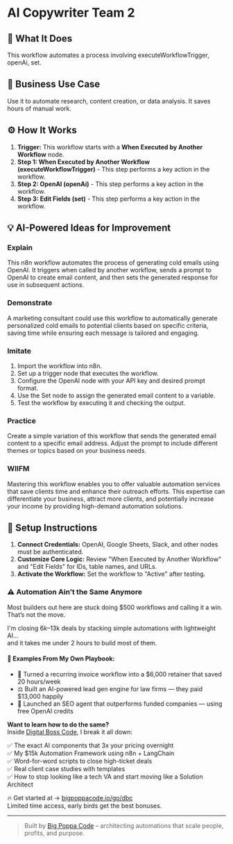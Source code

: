 # AI Copywriter Team   2

## 🚀 What It Does
This workflow automates a process involving executeWorkflowTrigger, openAi, set.

## 💼 Business Use Case
Use it to automate research, content creation, or data analysis. It saves hours of manual work.

## ⚙️ How It Works
1.  **Trigger:** This workflow starts with a **When Executed by Another Workflow** node.
2. **Step 1: When Executed by Another Workflow (executeWorkflowTrigger)** - This step performs a key action in the workflow.
3. **Step 2: OpenAI (openAi)** - This step performs a key action in the workflow.
4. **Step 3: Edit Fields (set)** - This step performs a key action in the workflow.

## 💡 AI-Powered Ideas for Improvement
### Explain
This n8n workflow automates the process of generating cold emails using OpenAI. It triggers when called by another workflow, sends a prompt to OpenAI to create email content, and then sets the generated response for use in subsequent actions.

### Demonstrate
A marketing consultant could use this workflow to automatically generate personalized cold emails to potential clients based on specific criteria, saving time while ensuring each message is tailored and engaging.

### Imitate
1. Import the workflow into n8n.
2. Set up a trigger node that executes the workflow.
3. Configure the OpenAI node with your API key and desired prompt format.
4. Use the Set node to assign the generated email content to a variable.
5. Test the workflow by executing it and checking the output.

### Practice
Create a simple variation of this workflow that sends the generated email content to a specific email address. Adjust the prompt to include different themes or topics based on your business needs.

### WIIFM
Mastering this workflow enables you to offer valuable automation services that save clients time and enhance their outreach efforts. This expertise can differentiate your business, attract more clients, and potentially increase your income by providing high-demand automation solutions.

## 🔧 Setup Instructions
1. **Connect Credentials:** OpenAI, Google Sheets, Slack, and other nodes must be authenticated.
2. **Customize Core Logic:** Review "When Executed by Another Workflow" and "Edit Fields" for IDs, table names, and URLs.
3. **Activate the Workflow:** Set the workflow to "Active" after testing.

### ⚠️ Automation Ain’t the Same Anymore

Most builders out here are stuck doing $500 workflows and calling it a win.  
That’s not the move.  

I'm closing $6k–$13k deals by stacking simple automations with lightweight AI...  
and it takes me under 2 hours to build most of them.

#### 🧠 Examples From My Own Playbook:
- 🔁 Turned a recurring invoice workflow into a $6,000 retainer that saved 20 hours/week  
- ⚖️ Built an AI-powered lead gen engine for law firms — they paid $13,000 happily  
- 🚀 Launched an SEO agent that outperforms funded companies — using free OpenAI credits  

**Want to learn how to do the same?**  
Inside [Digital Boss Code](https://bigpoppacode.io/go/dbc), I break it all down:

✅ The exact AI components that 3x your pricing overnight  
✅ My $15k Automation Framework using n8n + LangChain  
✅ Word-for-word scripts to close high-ticket deals  
✅ Real client case studies with templates  
✅ How to stop looking like a tech VA and start moving like a Solution Architect  

🔥 Get started at → [bigpoppacode.io/go/dbc](https://bigpoppacode.io/go/dbc)  
Limited time access, early birds get the best bonuses.

---
> Built by [Big Poppa Code](https://bigpoppacode.io) – architecting automations that scale people, profits, and purpose.
